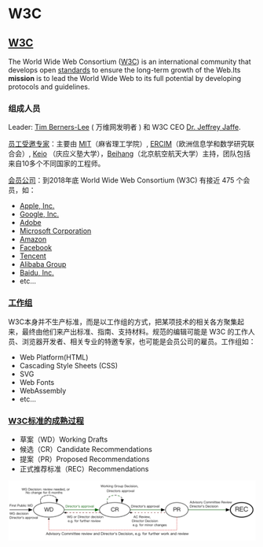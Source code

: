 # W3C

## [W3C](https://www.w3.org/)

The World Wide Web Consortium \([W3C](https://www.w3.org/)\) is an international community that develops open [standards](https://www.w3.org/TR/) to ensure the long-term growth of the Web.Its **mission** is to lead the World Wide Web to its full potential by developing protocols and guidelines.

### 组成人员

Leader: [Tim Berners-Lee](https://www.w3.org/People/Berners-Lee) \( 万维网发明者 \) 和 W3C CEO [Dr. Jeffrey Jaffe](https://www.w3.org/People/Jeff/).

[员工受邀专家](https://www.w3.org/People/)：主要由 [MIT](https://www.csail.mit.edu/)（麻省理工学院）, [ERCIM](https://www.ercim.eu/)（欧洲信息学和数学研究联合会）, [Keio](https://www.keio.ac.jp/) （庆应义塾大学），[Beihang](http://ev.buaa.edu.cn/)（北京航空航天大学）主持，团队包括来自10多个不同国家的工程师。

[会员公司](https://www.w3.org/Consortium/Member/List)：到2018年底  World Wide Web Consortium \(W3C\) 有接近 475 个会员，如：

* [Apple, Inc.](http://www.apple.com/)
* [Google, Inc.](http://www.google.com/)
* [Adobe](http://www.adobe.com/)
* [Microsoft Corporation](http://www.microsoft.com/)
* [Amazon](https://www.amazon.com/)
* [Facebook](http://www.facebook.com/)
* [Tencent](http://www.tencent.com/)
* [Alibaba Group](http://www.alibabagroup.com/en/global/home)
* [Baidu, Inc.](http://www.baidu.com/)
* etc...

### [工作组](https://www.w3.org/Consortium/activities#WebAssembly_Working_Group)

W3C本身并不生产标准，而是以工作组的方式，把某项技术的相关各方聚集起来，最终由他们来产出标准、指南、支持材料。规范的编辑可能是 W3C 的工作人员、浏览器开发者、相关专业的特邀专家，也可能是会员公司的雇员。工作组如：

* Web Platform\(HTML\)
* Cascading Style Sheets \(CSS\)
* SVG
* Web Fonts
* WebAssembly
* etc...

### [W3C标准的成熟过程](https://www.w3.org/2018/Process-20180201/)

* 草案（WD）Working Drafts
* 候选（CR）Candidate Recommendations
* 提案（PR）Proposed Recommendations
* 正式推荐标准（REC）Recommendations

![](../../.gitbook/assets/image.png)



